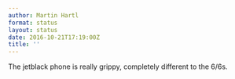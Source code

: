 ```yaml
---
author: Martin Hartl
format: status
layout: status
date: 2016-10-21T17:19:00Z
title: ''
---
```

The jetblack phone is really grippy, completely different to the 6/6s.